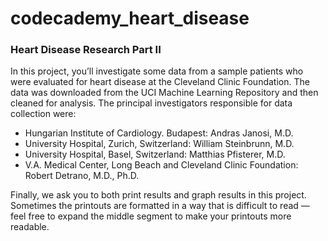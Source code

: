 # codecademy_heart_disease

### Heart Disease Research Part II
In this project, you’ll investigate some data from a sample patients who were evaluated for heart disease at the Cleveland Clinic Foundation. The data was downloaded from the UCI Machine Learning Repository and then cleaned for analysis. The principal investigators responsible for data collection were:

* Hungarian Institute of Cardiology. Budapest: Andras Janosi, M.D.
* University Hospital, Zurich, Switzerland: William Steinbrunn, M.D.
* University Hospital, Basel, Switzerland: Matthias Pfisterer, M.D.
* V.A. Medical Center, Long Beach and Cleveland Clinic Foundation: Robert Detrano, M.D., Ph.D.

Finally, we ask you to both print results and graph results in this project. Sometimes the printouts are formatted in a way that is difficult to read — feel free to expand the middle segment to make your printouts more readable.
